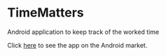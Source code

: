 # TimeMatters

Android application to keep track of the worked time

Click [here](https://play.google.com/store/apps/details?id=org.timematters) to see the app on the Android market.
